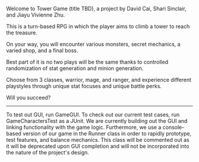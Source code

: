 Welcome to Tower Game (title TBD), a project by David Cai, Shari Sinclair, and Jiayu Vivienne Zhu.

This is a turn-based RPG in which the player aims to climb a tower to reach the treasure.

On your way, you will encounter various monsters, secret mechanics, a varied shop, and a final boss.

Best part of it is no two plays will be the same thanks to controlled randomization of stat generation and minion generation.

Choose from 3 classes, warrior, mage, and ranger, and experience different playstyles through unique stat focuses and unique battle perks.

Will you succeed?

-------

To test out GUI, run GameGUI. To check out our current test cases, run GameCharactersTest as a JUnit. We are currently building out the GUI and linking functionality with the game logic. Furthermore, we use a console-based version of our game in the Runner class in order to rapidly prototype, test features, and balance mechanics. This class will be commented out as it will be deprecated upon GUI completion and will not be incorporated into the nature of the project's design.
